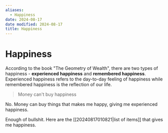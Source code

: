```yaml
---
aliases:
  - Happiness
date: 2024-08-17
date modified: 2024-08-17
title: Happiness
---
```


# Happiness

According to the book "The Geometry of Wealth", there are two types of happiness - **experienced happiness** and **remembered happiness**. Experienced happiness refers to the day-to-day feeling of happiness while remembered happiness is the reflection of our life.

> Money can't buy happiness

No. Money can buy things that makes me happy, giving me experienced happiness.

Enough of bullshit. Here are the [[20240817010821|list of items]] that gives me happiness.
